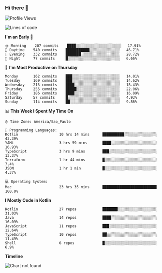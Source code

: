### Hi there 👋

<!--
**fernandonogueira/fernandonogueira** is a ✨ _special_ ✨ repository because its `README.md` (this file) appears on your GitHub profile.

Here are some ideas to get you started:

- 🔭 I’m currently working on ...
- 🌱 I’m currently learning ...
- 👯 I’m looking to collaborate on ...
- 🤔 I’m looking for help with ...
- 💬 Ask me about ...
- 📫 How to reach me: ...
- 😄 Pronouns: ...
- ⚡ Fun fact: ...
-->

<!--START_SECTION:waka-->
![Profile Views](http://img.shields.io/badge/Profile%20Views-0-blue)

![Lines of code](https://img.shields.io/badge/From%20Hello%20World%20I%27ve%20Written-491729%20lines%20of%20code-blue)

**I'm an Early 🐤** 

```text
🌞 Morning    207 commits    ████░░░░░░░░░░░░░░░░░░░░░   17.91% 
🌆 Daytime    540 commits    ███████████░░░░░░░░░░░░░░   46.71% 
🌃 Evening    332 commits    ███████░░░░░░░░░░░░░░░░░░   28.72% 
🌙 Night      77 commits     █░░░░░░░░░░░░░░░░░░░░░░░░   6.66%

```
📅 **I'm Most Productive on Thursday** 

```text
Monday       162 commits    ███░░░░░░░░░░░░░░░░░░░░░░   14.01% 
Tuesday      169 commits    ███░░░░░░░░░░░░░░░░░░░░░░   14.62% 
Wednesday    213 commits    ████░░░░░░░░░░░░░░░░░░░░░   18.43% 
Thursday     255 commits    █████░░░░░░░░░░░░░░░░░░░░   22.06% 
Friday       186 commits    ████░░░░░░░░░░░░░░░░░░░░░   16.09% 
Saturday     57 commits     █░░░░░░░░░░░░░░░░░░░░░░░░   4.93% 
Sunday       114 commits    ██░░░░░░░░░░░░░░░░░░░░░░░   9.86%

```


📊 **This Week I Spent My Time On** 

```text
⌚︎ Time Zone: America/Sao_Paulo

💬 Programming Languages: 
Kotlin                   10 hrs 14 mins      ██████████░░░░░░░░░░░░░░░   43.39% 
YAML                     3 hrs 59 mins       ████░░░░░░░░░░░░░░░░░░░░░   16.93% 
TypeScript               3 hrs 9 mins        ███░░░░░░░░░░░░░░░░░░░░░░   13.37% 
Terraform                1 hr 44 mins        █░░░░░░░░░░░░░░░░░░░░░░░░   7.4% 
JSON                     1 hr 1 min          █░░░░░░░░░░░░░░░░░░░░░░░░   4.37%

💻 Operating System: 
Mac                      23 hrs 35 mins      █████████████████████████   100.0%

```

**I Mostly Code in Kotlin** 

```text
Kotlin                   27 repos            ███████░░░░░░░░░░░░░░░░░░   31.03% 
Java                     14 repos            ████░░░░░░░░░░░░░░░░░░░░░   16.09% 
JavaScript               11 repos            ███░░░░░░░░░░░░░░░░░░░░░░   12.64% 
TypeScript               10 repos            ██░░░░░░░░░░░░░░░░░░░░░░░   11.49% 
Shell                    6 repos             █░░░░░░░░░░░░░░░░░░░░░░░░   6.9%

```


**Timeline**

![Chart not found](https://raw.githubusercontent.com/fernandonogueira/fernandonogueira/master/charts/bar_graph.png) 


<!--END_SECTION:waka-->
